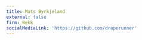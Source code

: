 ```yaml
---
title: Mats Byrkjeland
external: false
firm: Bekk
socialMediaLink: 'https://github.com/draperunner'
---
```



